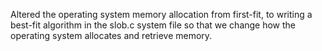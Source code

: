 Altered the operating system memory allocation from first-fit, to writing a best-fit algorithm in the slob.c system file so that we change how the operating system allocates and retrieve memory.
